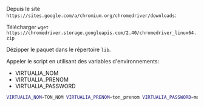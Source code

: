 Depuis le site `https://sites.google.com/a/chromium.org/chromedriver/downloads`:

Télécharger `wget https://chromedriver.storage.googleapis.com/2.40/chromedriver_linux64.zip`

Dézipper le paquet dans le répertoire `lib`.

Appeler le script en utilisant des variables d'environnements:
* VIRTUALIA_NOM
* VIRTUALIA_PRENOM
* VIRTUALIA_PASSWORD

 ```bash
VIRTUALIA_NOM=TON_NOM VIRTUALIA_PRENOM=ton_prenom VIRTUALIA_PASSWORD=mot_de_passe /home/trimaille/dev/toolbox/venv/bin/python3.6 /home/trimaille/dev/toolbox/virtualia/badge.py

```

